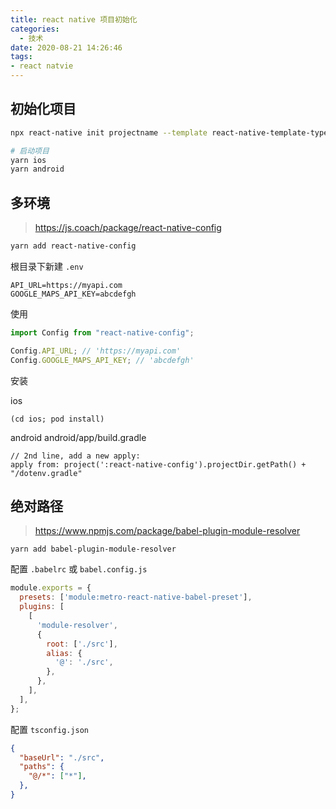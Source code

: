 ```yaml
---
title: react native 项目初始化
categories:
  - 技术
date: 2020-08-21 14:26:46
tags:
- react natvie
---
```


## 初始化项目
``` bash
npx react-native init projectname --template react-native-template-typescript

# 启动项目 
yarn ios
yarn android
```

## 多环境

> https://js.coach/package/react-native-config

``` bash
yarn add react-native-config
```

根目录下新建 `.env`
``` 
API_URL=https://myapi.com
GOOGLE_MAPS_API_KEY=abcdefgh
```

使用
``` javascript
import Config from "react-native-config";

Config.API_URL; // 'https://myapi.com'
Config.GOOGLE_MAPS_API_KEY; // 'abcdefgh'
```

安装

ios
```
(cd ios; pod install)
```

android
android/app/build.gradle
```
// 2nd line, add a new apply:
apply from: project(':react-native-config').projectDir.getPath() + "/dotenv.gradle"
```

## 绝对路径

> https://www.npmjs.com/package/babel-plugin-module-resolver

```
yarn add babel-plugin-module-resolver
```

配置 `.babelrc` 或 `babel.config.js`
``` javascript
module.exports = {
  presets: ['module:metro-react-native-babel-preset'],
  plugins: [
    [
      'module-resolver',
      {
        root: ['./src'],
        alias: {
          '@': './src',
        },
      },
    ],
  ],
};

```

配置 `tsconfig.json`

``` json
{
  "baseUrl": "./src",                       
  "paths": {
    "@/*": ["*"],
  },
}
 
```


